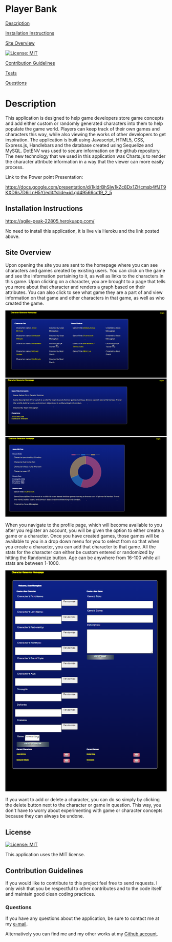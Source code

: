 # Player Bank

[Description](#description) 

[Installation Instructions](#installation-instructions) 

[Site Overview](#site-overview) 
  
[![License: MIT](https://img.shields.io/badge/License-MIT-blue.svg)](https://opensource.org/licenses/MIT)

[Contribution Guidelines](#contribution-guidelines) 

[Tests](#tests) 
 
[Questions](#questions)

# Description

This application is designed to help game developers store game concepts and add either custom or randomly generated characters into them to help populate the game world.  Players can keep track of their own games and characters this way, while also viewing the works of other developers to get inspiration.  The application is built using Javascript, HTML5, CSS, Express.js, Handlebars and the database created using Sequelize and MySQL.  DotENV was used to secure information on the github repository.  The new technology that we used in this application was Charts.js to render the character attribute information in a way that the viewer can more easily process.  

Link to the Power point Presentation: 

https://docs.google.com/presentation/d/1kldrBhSlw1kZc8Dx1ZHcmsb4ffJT9KXD6s7D6iLnH5Y/edit#slide=id.gd49566cc19_2_5



## Installation Instructions

https://agile-peak-22805.herokuapp.com/

No need to install this application, it is live via Heroku and the link posted above.  

## Site Overview

Upon opening the site you are sent to the homepage where you can see characters and games created by existing users.  You can click on the game and see the information pertaining to it, as well as links to the characters in this game.  Upon clicking on a character, you are brought to a page that tells you more about that character and renders a graph based on their attributes.  You can also click to see what game they are a part of and view information on that game and other characters in that game, as well as who created the game.  

![screenshot of home page](public/images/home.PNG)
![screenshot of game page](public/images/game.png)
![screenshot of character page](public/images/character.png)

When you navigate to the profile page, which will become available to you after you register an account, you will be given the option to either create a game or a character.  Once you have created games, those games will be available to you in a drop down menu for you to select from so that when you create a character, you can add that character to that game.  All the stats for the character can either be custom entered or randomized by hitting the Randomize button.  Age can be anywhere from 16-100 while all stats are between 1-1000.  

![screenshot of profile](public/images/profile.PNG)

If you want to add or delete a character, you can do so simply by clicking the delete button next to the character or game in question.  This way, you don't have to worry about experimenting with game or character concepts because they can always be undone.    


## License

[![License: MIT](https://img.shields.io/badge/License-MIT-blue.svg)](https://opensource.org/licenses/MIT)

This application uses the MIT license.

## Contribution Guidelines

If you would like to contribute to this project feel free to send requests.  I only wish that you be respectful to other contributes and to the code itself and maintain good clean coding practices. 

### Questions

If you have any questions about the application, be sure to contact me at my [e-mail](mailto:smonagha@conncoll.edu).

Alternatively you can find me and my other works at my [Github account](https://github.com/seanmonaghan).